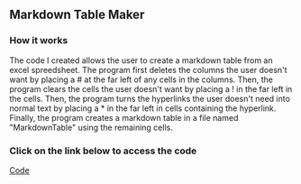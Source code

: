 ## Markdown Table Maker
### How it works
The code I created allows the user to create a markdown table from an excel spreedsheet.
The program first deletes the columns the user doesn't want by placing a # at the far left of any cells in the columns. 
Then, the program clears the cells the user doesn't want by placing a ! in the far left in the cells.
Then, the program turns the hyperlinks the user doesn't need into normal text by placing a * in the far left in cells containing the hyperlink.
Finally, the program creates a markdown table in a file named "MarkdownTable" using the remaining cells.
### Click on the link below to access the code
[Code](https://github.com/Violagameboy/AdvancedDataScience/blob/gh-pages/Markdown/Code.txt)
